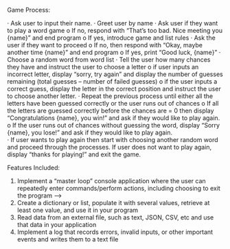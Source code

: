 Game Process:

· Ask user to input their name.
· Greet user by name
· Ask user if they want to play a word game
	o If no, respond with “That’s too bad. Nice meeting you {name}” and end program
	o If yes, introduce game and list rules
· Ask the user if they want to proceed
	o If no, then respond with “Okay, maybe another time {name}” and end program
	o If yes, print “Good luck, {name}”
· Choose a random word  from word list
· Tell the user how many chances they have and instruct the user to choose a letter
	o if user inputs an incorrect letter, display “sorry, try again” and display the number of guesses remaining (total guesses – number of failed guesses)
	o if the user inputs a correct guess, display the letter in the correct position and instruct the user to choose another letter.
· Repeat the previous process until either all the letters have been guessed correctly or the user runs out of chances
	o If all the letters are guessed correctly before the chances are = 0 then display “Congratulations {name}, you win!” and ask if they would like to play again.
	o If the user runs out of chances without guessing the word, display “Sorry {name}, you lose!” and ask if they would like to play again.    
· If user wants to play again then start with choosing another random word and proceed through the processes.
If user does not want to play again, display “thanks for playing!” and exit the game.

Features Included:

   1. Implement a “master loop” console application where the user can repeatedly enter commands/perform actions, including choosing to exit the program -->
   2. Create a dictionary or list, populate it with several values, retrieve at least one value, and use it in your program
   3. Read data from an external file, such as text, JSON, CSV, etc and use that data in your application
   4. Implement a log that records errors, invalid inputs, or other important events and writes them to a text file
